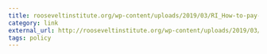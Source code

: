 ```yaml
---
title: ‎rooseveltinstitute.org/wp-content/uploads/2019/03/RI_How-to-pay-for-the-public-sector_issue-brief_201903.pdf
category: link
external_url: http://rooseveltinstitute.org/wp-content/uploads/2019/03/RI_How-to-pay-for-the-public-sector_issue-brief_201903.pdf
tags: policy
---
```

